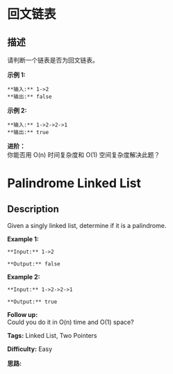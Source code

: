 # 回文链表

## 描述

请判断一个链表是否为回文链表。

**示例 1:**

    
    
    **输入:** 1->2
    **输出:** false

**示例 2:**

    
    
    **输入:** 1->2->2->1
    **输出:** true
    

**进阶：**  
你能否用 O(n) 时间复杂度和 O(1) 空间复杂度解决此题？



# Palindrome Linked List

## Description



Given a singly linked list, determine if it is a palindrome.

**Example 1:**

    
    
    **Input:** 1->2
    **Output:** false

**Example 2:**

    
    
    **Input:** 1->2->2->1
    **Output:** true

**Follow up:**  
Could you do it in O(n) time and O(1) space?


**Tags:** Linked List, Two Pointers

**Difficulty:** Easy

**思路:**
